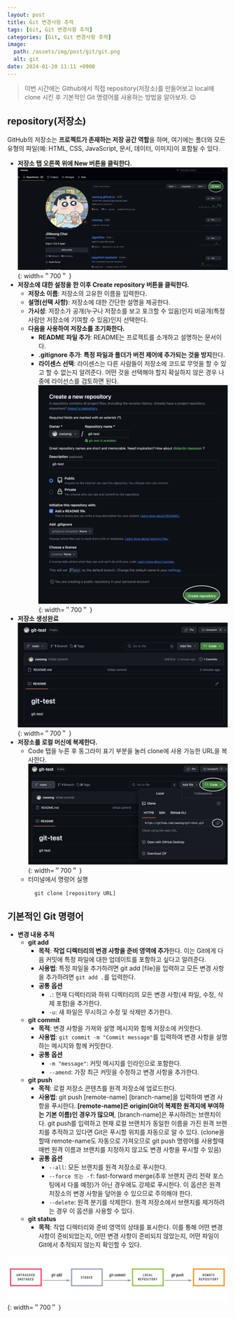 ```yaml
---
layout: post
title: Git 변경사항 추적
tags: [Git, Git 변경사항 추적]
categories: [Git, Git 변경사항 추적]
image:
  path: /assets/img/post/git/git.png
  alt: git
date: 2024-01-20 11:11 +0900
---
```


> 이번 시간에는 Github에서 직접 repository(저장소)를 만들어보고 local에 clone 시킨 후 기본적인 Git 명령어를 사용하는 방법을 알아보자. 😉

## repository(저장소)

GitHub의 저장소는 **프로젝트가 존재하는 저장 공간 역할**을 하며, 여기에는 폴더와 모든 유형의 파일(예: HTML, CSS, JavaScript, 문서, 데이터, 이미지)이 포함될 수 있다.

- **저장소 탭 오른쪽 위에 New 버튼을 클릭한다.**
  ![repository-create-button](/assets/img/post/git/repository-create-button.png){: width=＂700＂ }
- **저장소에 대한 설정을 한 이후 Create repository 버튼을 클릭한다.**
  - **저장소 이름**: 저장소의 고유한 이름을 입력한다.
  - **설명(선택 사항)**: 저장소에 대한 간단한 설명을 제공한다.
  - **가시성**: 저장소가 공개(누구나 저장소를 보고 포크할 수 있음)인지 비공개(특정 사람만 저장소에 기여할 수 있음)인지 선택한다.
  - **다음을 사용하여 저장소를 초기화한다.**
    - **README 파일 추가**: README는 프로젝트를 소개하고 설명하는 문서이다.
    - **.gitignore 추가**: **특정 파일과 폴더가 버전 제어에 추가되는 것을 방지**한다.
    - **라이센스 선택**: 라이센스는 다른 사람들이 저장소에 코드로 무엇을 할 수 있고 할 수 없는지 알려준다. 어떤 것을 선택해야 할지 확실하지 않은 경우 나중에 라이선스를 검토하면 된다.
      ![repository-create](/assets/img/post/git/repository-create.png){: width=＂700＂ }
- **저장소 생성완료**
  ![repository-created](/assets/img/post/git/repository-created.png){: width=＂700＂ }
- **저장소를 로컬 머신에 복제한다.**
  - Code 탭을 누른 후 동그라미 표기 부분을 눌러 clone에 사용 가능한 URL을 복사한다.
    ![repository-clone](/assets/img/post/git/repository-clone.png){: width=＂700＂ }
  - 터미널에서 명령어 실행
    ```console
      git clone [repository URL]
    ```

## 기본적인 Git 명령어

- **변경 내용 추적**
  - **git add**
    - **목적**: **작업 디렉터리의 변경 사항을 준비 영역에 추가**한다. 이는 Git에게 다음 커밋에 특정 파일에 대한 업데이트를 포함하고 싶다고 알려준다.
    - **사용법**: 특정 파일을 추가하려면 git add [file]을 입력하고 모든 변경 사항을 추가하려면 `git add .`를 입력한다.
    - **공통 옵션**
      - `.`: 현재 디렉터리와 하위 디렉터리의 모든 변경 사항(새 파일, 수정, 삭제 포함)을 추가한다.
      - `-u`: 새 파일은 무시하고 수정 및 삭제만 추가한다.
  - **git commit**
    - **목적**: 변경 사항을 가져와 설명 메시지와 함께 저장소에 커밋한다.
    - **사용법**: `git commit -m "Commit message"`를 입력하여 변경 사항을 설명하는 메시지와 함께 커밋한다.
    - **공통 옵션**
      - `-m "message"`: 커밋 메시지를 인라인으로 포함한다.
      - `--amend`: 가장 최근 커밋을 수정하고 변경 사항을 추가한다.
  - **git push**
    - **목적**: 로컬 저장소 콘텐츠를 원격 저장소에 업로드한다.
    - **사용법**: git push [remote-name] [branch-name]을 입력하여 변경 사항을 푸시한다. **[remote-name]은 origin(Git이 복제한 원격지에 부여하는 기본 이름)인 경우가 많으며**, [branch-name]은 푸시하려는 브랜치이다. git push를 입력하고 현재 로컬 브랜치가 동일한 이름을 가진 원격 브랜치를 추적하고 있다면 Git은 푸시할 위치를 자동으로 알 수 있다. (clone을 할때 remote-name도 자동으로 가져오므로 git push 명령어를 사용할때 매번 원격 이름과 브랜치를 지정하지 않고도 변경 사항을 푸시할 수 있음)
    - **공통 옵션**
      - `--all`: 모든 브랜치를 원격 저장소로 푸시한다.
      - `--force 또는 -f`: fast-forward merge(추후 브랜치 관리 전략 포스팅에서 다룰 예정)가 아닌 경우에도 강제로 푸시한다. 이 옵션은 원격 저장소의 변경 사항을 덮어쓸 수 있으므로 주의해야 한다.
      - `--delete`: 원격 분기를 삭제한다. 원격 저장소에서 브랜치를 제거하려는 경우 이 옵션을 사용할 수 있다.
  - **git status**
    - **목적**: 작업 디렉터리와 준비 영역의 상태를 표시한다. 이를 통해 어떤 변경 사항이 준비되었는지, 어떤 변경 사항이 준비되지 않았는지, 어떤 파일이 Git에서 추적되지 않는지 확인할 수 있다.

![git-commit-workflow](/assets/img/post/git/git-commit-workflow.png){: width=＂700＂ }
